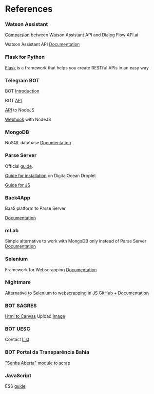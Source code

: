 # References
### Watson Assistant

[Comparsion](http://tech.vivocha.com/post/165964065943/chatbots-with-apiai-vs-ibm-watson-a-brief) 
between Watson Assistant API and Dialog Flow API.ai

Watson Assistant API [Documentation](https://console.bluemix.net/docs/services/conversation/getting-started.html#gettingstarted)

### Flask for Python

[Flask](http://flask.pocoo.org/docs/1.0/) 
is a framework that helps you create RESTful APIs in an easy way

### Telegram BOT

BOT [Introduction](https://core.telegram.org/bots)

BOT [API](https://core.telegram.org/bots/api)

[API](https://github.com/yagop/node-telegram-bot-api) to NodeJS

[Webhook](http://mvalipour.github.io/node.js/2015/12/06/telegram-bot-webhook-existing-express) with NodeJS

### MongoDB

NoSQL database
[Documentation](https://docs.mongodb.com)

### Parse Server

Official [guide](http://docs.parseplatform.org/parse-server/guide/).

[Guide for installation](https://www.digitalocean.com/community/tutorials/how-to-run-parse-server-on-ubuntu-14-04) on DigitalOcean Droplet

[Guide for JS](http://docs.parseplatform.org/js/guide/)

### Back4App
BaaS platform to Parse Server

[Documentation](https://www.back4app.com/docs/parse-documentation)


### mLab

Simple alternative to work with MongoDB only instead of Parse Server
[Documentation](https://docs.mlab.com)


### Selenium

Framework for Webscrapping
[Documentation](https://www.seleniumhq.org/docs/)

### Nightmare

Alternative to Selenium to webscrapping in JS
[GitHub + Documentation](https://github.com/segmentio/nightmare )

### BOT SAGRES

[Html to Canvas](http://html2canvas.hertzen.com)
Upload [Image](https://api.imgur.com/endpoints/image/)

### BOT UESC

Contact [List](http://www.uesc.br/acessoainformacao/)

### BOT Portal da Transparência Bahia

["Senha Aberta"](http://www.transparencia.ba.gov.br/SenhaAberta/) module to scrap

### JavaScript
ES6 [guide](https://medium.com/@matheusml/o-guia-do-es6-tudo-que-você-precisa-saber-8c287876325f)
